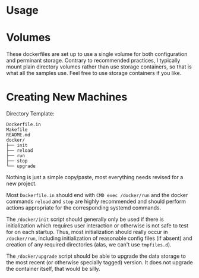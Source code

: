 
Usage
=====

Volumes
=======

These dockerfiles are set up to use a single volume for both configuration
and perminant storage. Contrary to recommended practices, I typically mount
plain directory volumes rather than use storage containers, so that is what
all the samples use. Feel free to use storage containers if you like.


Creating New Machines
=====================

Directory Template:

    Dockerfile.in
    Makefile
    README.md
    docker/
    ├── init
    ├── reload
    ├── run
    ├── stop
    └── upgrade

Nothing is just a simple copy/paste, most everything needs revised for a
new project.

Most `Dockerfile.in` should end with `CMD exec /docker/run` and the docker
commands `reload` and `stop` are highly recommended and should perform
actions appropriate for the corresponding systemd commands.

The `/docker/init` script should generally only be used if there is
initialization which requires user interaction or otherwise is not safe to
test for on each startup. Thus, most initialization should really occur in
`/docker/run`, including initialization of reasonable config files (if
absent) and creation of any required directories (alas, we can't use
`tmpfiles.d`).

The `/docker/upgrade` script should be able to upgrade the data storage to
the most recent (or otherwise specially tagged) version. It does not
upgrade the container itself, that would be silly.
